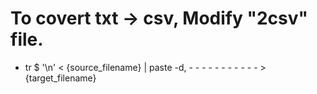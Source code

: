 # To covert txt -> csv, Modify "2csv" file.
- tr $ '\n' < {source_filename} | paste -d, - - - - - - - - - - - > {target_filename}

